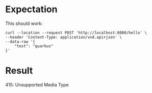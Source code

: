 # Expectation

This should work:

```shell
curl --location --request POST 'http://localhost:8080/hello' \
--header 'Content-Type: application/vnd.api+json' \
--data-raw '{
    "test": "quarkus"
}'
```

# Result

415: Unsupported Media Type
